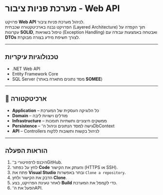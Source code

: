 # מערכת פניות ציבור - Web API

פרויקט **Web API** לניהול מערכת פניות ציבור.  
הפרויקט נבנה בארכיטקטורה שכבתית (Layered Architecture) תוך הקפדה על עקרונות **SOLID**, טיפול בשגיאות (Exception Handling) ואבטחה באמצעות עבודה עם **DTOs** לצורך חשיפת מידע בצורה מבוקרת.

---

##  טכנולוגיות עיקריות
- ‎.NET Web API  
- Entity Framework Core  
- SQL Server (מסד נתונים מתארח באתר **SOMEE**)  

---

## 📂 ארכיטקטורה
- **Application** – כל הלוגיקה העסקית של המערכת  
- **Domain** – מודלים וישויות ליבה  
- **Infrastructure** – ממשקים חיצוניים ותשתיות תומכות  
- **Persistence** – גישה למסד הנתונים וניהול ה־DbContext  
- **API** – Controllers לניהול בקשות ותשובות ללקוח  
---

##  הוראות הפעלה
1. היכנס לרפוזיטורי ב־GitHub.  
2. לחץ על כפתור **Code** והעתק את הקישור (HTTPS או SSH).  
3. פתח את **Visual Studio** ובחר באפשרות `Clone a repository`.  
4. הדבק את הקישור ולחץ **Clone**.  
5. לאחר טעינת הפרויקט, בצע **Build** כדי לקמפל את המערכת.  
6. הפעל את ה־API.

   
